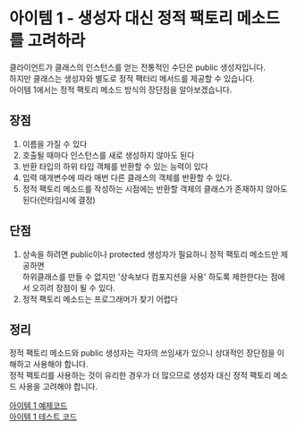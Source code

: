 # 아이템 1 - 생성자 대신 정적 팩토리 메소드를 고려하라

클라이언트가 클래스의 인스턴스를 얻는 전통적인 수단은 public 생성자입니다.   
하지만 클래스는 생성자와 별도로 정적 팩터리 메서드를 제공할 수 있습니다.    
아이템 1에서는 정적 팩토리 메소드 방식의 장단점을 알아보겠습니다.   

## 장점

1. 이름을 가질 수 있다
2. 호출될 때마다 인스턴스를 새로 생성하지 않아도 된다
3. 반환 타입의 하위 타입 객체를 반환할 수 있는 능력이 있다
4. 입력 매개변수에 따라 매번 다른 클래스의 객체를 반환할 수 있다. 
5. 정적 팩토리 메소드를 작성하는 시점에는 반환할 객체의 클래스가 존재하지 않아도 된다(런타임시에 결정)

## 단점

1. 상속을 하려면 public이나 protected 생성자가 필요하니 정적 팩토리 메소드만 제공하면  
하위클래스를 만들 수 없지만 '상속보다 컴포지션을 사용' 하도록 제한한다는 점에서 오히려 장점이 될 수 있다.
2. 정적 팩토리 메소드는 프로그래머가 찾기 어렵다


## 정리

정적 팩토리 메소드와 public 생성자는 각자의 쓰임새가 있으니 상대적인 장단점을 이해하고 사용해야 합니다.    
정적 팩토리를 사용하는 것이 유리한 경우가 더 많으므로 생성자 대신 정적 팩토리 메소드 사용을 고려해야 합니다.    

[아이템 1 예제코드](https://github.com/320Hwany/EffectiveJava/tree/main/src/main/java/effective/item1)   
[아이템 1 테스트 코드](https://github.com/320Hwany/EffectiveJava/tree/main/src/test/java/effective/item1)  

